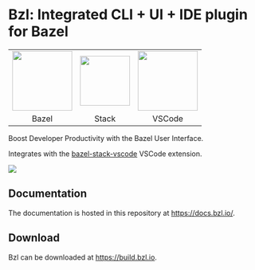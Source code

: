 # Bzl: Integrated CLI + UI + IDE plugin for Bazel

<table>
    <tr>
        <td style="text-align: center">
            <img src="https://upload.wikimedia.org/wikipedia/en/thumb/7/7d/Bazel_logo.svg/240px-Bazel_logo.svg.png" height="120" />
        </td>
        <td style="text-align: center">
            <img src="https://user-images.githubusercontent.com/50580/78734740-486ba400-7906-11ea-89fa-f207544de185.png" height="100"/>
        </td>
        <td style="text-align: center">
            <img src="https://user-images.githubusercontent.com/29654835/27530004-e789a11e-5a13-11e7-8a34-870da7e678ac.PNG" height="120">
        </td>
    </tr>
    <tr>
        <td style="text-align: center">Bazel</td>
        <td style="text-align: center">Stack</td>
        <td style="text-align: center">VSCode</td>
    </tr>
</table>

Boost Developer Productivity with the Bazel User Interface.  

Integrates with the
[bazel-stack-vscode](https://stackb.github.io/bazel-stack-vscode/) VSCode
extension.

![](https://user-images.githubusercontent.com/50580/93263024-644f5d80-f762-11ea-936d-aeed0c5788a9.gif)

## Documentation

The documentation is hosted in this repository at <https://docs.bzl.io/>.

## Download

Bzl can be downloaded at <https://build.bzl.io>.
